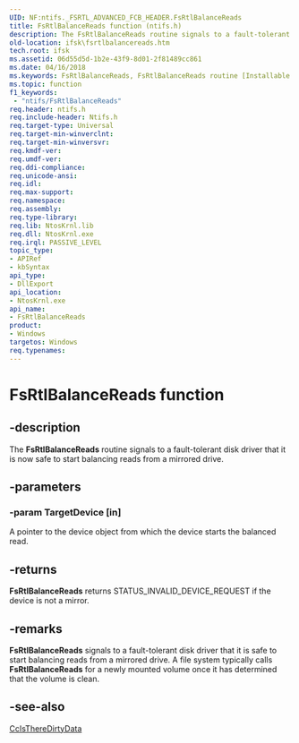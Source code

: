 ```yaml
---
UID: NF:ntifs._FSRTL_ADVANCED_FCB_HEADER.FsRtlBalanceReads
title: FsRtlBalanceReads function (ntifs.h)
description: The FsRtlBalanceReads routine signals to a fault-tolerant disk driver that it is now safe to start balancing reads from a mirrored drive.
old-location: ifsk\fsrtlbalancereads.htm
tech.root: ifsk
ms.assetid: 06d55d5d-1b2e-43f9-8d01-2f81489cc861
ms.date: 04/16/2018
ms.keywords: FsRtlBalanceReads, FsRtlBalanceReads routine [Installable File System Drivers], fsrtlref_9785018d-4a2f-44e8-a533-85ab1878e855.xml, ifsk.fsrtlbalancereads, ntifs/FsRtlBalanceReads
ms.topic: function
f1_keywords:
 - "ntifs/FsRtlBalanceReads"
req.header: ntifs.h
req.include-header: Ntifs.h
req.target-type: Universal
req.target-min-winverclnt: 
req.target-min-winversvr: 
req.kmdf-ver: 
req.umdf-ver: 
req.ddi-compliance: 
req.unicode-ansi: 
req.idl: 
req.max-support: 
req.namespace: 
req.assembly: 
req.type-library: 
req.lib: NtosKrnl.lib
req.dll: NtosKrnl.exe
req.irql: PASSIVE_LEVEL
topic_type:
- APIRef
- kbSyntax
api_type:
- DllExport
api_location:
- NtosKrnl.exe
api_name:
- FsRtlBalanceReads
product:
- Windows
targetos: Windows
req.typenames: 
---
```


# FsRtlBalanceReads function


## -description


The <b>FsRtlBalanceReads</b> routine signals to a fault-tolerant disk driver that it is now safe to start balancing reads from a mirrored drive. 


## -parameters




### -param TargetDevice [in]

A pointer to the device object from which the device starts the balanced read. 


## -returns



<b>FsRtlBalanceReads</b> returns STATUS_INVALID_DEVICE_REQUEST if the device is not a mirror. 




## -remarks



<b>FsRtlBalanceReads</b> signals to a fault-tolerant disk driver that it is safe to start balancing reads from a mirrored drive. A file system typically calls <b>FsRtlBalanceReads</b> for a newly mounted volume once it has determined that the volume is clean. 




## -see-also




<a href="https://msdn.microsoft.com/library/windows/hardware/ff539145">CcIsThereDirtyData</a>
 

 

